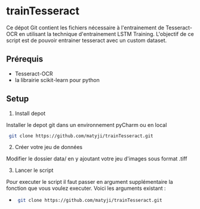 # trainTesseract

Ce dépot Git contient les fichiers nécessaire à l'entrainement de Tesseract-OCR en utilisant la technique d'entrainement LSTM Training. L'objectif de ce script est de pouvoir entrainer tesseract avec un custom dataset.


## Prérequis
- Tesseract-OCR
- la librairie scikit-learn pour python

## Setup
  1. Install depot

Installer le depot git dans un environnement pyCharm ou en local
  ```bash
   git clone https://github.com/matyji/trainTesseract.git
   ```
  2. Créer votre jeu de données
 
 Modifier le dossier data/ en y ajoutant votre jeu d'images sous format .tiff
 
  3. Lancer le script

Pour executer le script il faut passer en argument supplémentaire la fonction que vous voulez executer. Voici les arguments existant :
 -   ```bash
      git clone https://github.com/matyji/trainTesseract.git
      ```
 
  
